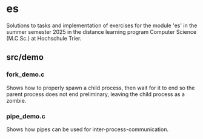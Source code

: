 # es
Solutions to tasks and implementation of exercises for the module 'es' in the summer semester 2025 in the distance learning program Computer Science (M.C.Sc.) at Hochschule Trier.


## src/demo
### fork_demo.c
Shows how to properly spawn a child process, then wait for it to end so the parent process
does not end preliminary, leaving the child process as a zombie.


### pipe_demo.c
Shows how pipes can be used for inter-process-communication.